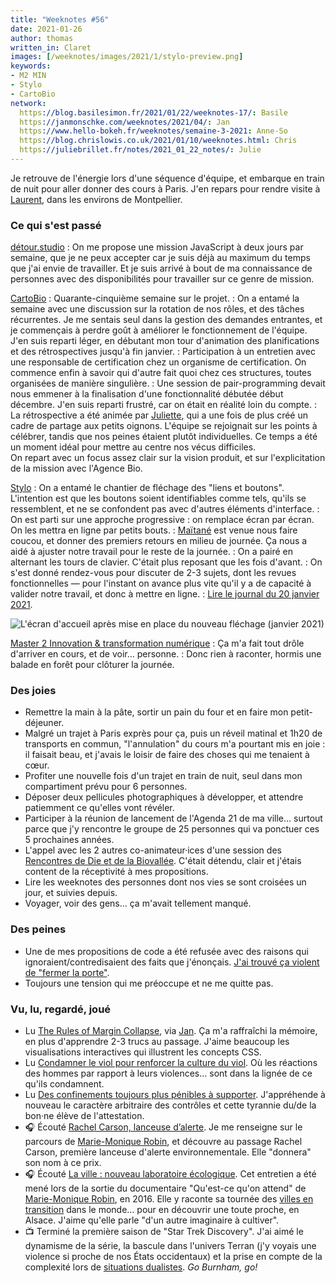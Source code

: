 ```yaml
---
title: "Weeknotes #56"
date: 2021-01-26
author: thomas
written_in: Claret
images: [/weeknotes/images/2021/1/stylo-preview.png]
keywords:
- M2 MIN
- Stylo
- CartoBio
network:
  https://blog.basilesimon.fr/2021/01/22/weeknotes-17/: Basile
  https://janmonschke.com/weeknotes/2021/04/: Jan
  https://www.hello-bokeh.fr/weeknotes/semaine-3-2021: Anne-So
  https://blog.chrislowis.co.uk/2021/01/10/weeknotes.html: Chris
  https://juliebrillet.fr/notes/2021_01_22_notes/: Julie
---
```


Je retrouve de l'énergie lors d'une séquence d'équipe, et embarque en train de nuit pour aller donner des cours à Paris. J'en repars pour rendre visite à [Laurent](https://cocotier.xyz), dans les environs de Montpellier.

<!--more-->

### Ce qui s'est passé

[détour.studio]
: On me propose une mission JavaScript à deux jours par semaine, que je ne peux accepter car je suis déjà au maximum du temps que j'ai envie de travailler. Et je suis arrivé à bout de ma connaissance de personnes avec des disponibilités pour travailler sur ce genre de mission.

[CartoBio]
: Quarante-cinquième semaine sur le projet.
: On a entamé la semaine avec une discussion sur la rotation de nos rôles, et des tâches récurrentes. Je me sentais seul dans la gestion des demandes entrantes, et je commençais à perdre goût à améliorer le fonctionnement de l'équipe. J'en suis reparti léger, en débutant mon tour d'animation des planifications et des rétrospectives jusqu'à fin janvier.
: Participation à un entretien avec une responsable de certification chez un organisme de certification. On commence enfin à savoir qui d'autre fait quoi chez ces structures, toutes organisées de manière singulière.
: Une session de pair-programming devait nous emmener à la finalisation d'une fonctionnalité débutée début décembre. J'en suis reparti frustré, car on était en réalité loin du compte.
: La rétrospective a été animée par [Juliette](https://twitter.com/ju_net01), qui a une fois de plus créé un cadre de partage aux petits oignons. L'équipe se rejoignait sur les points à célébrer, tandis que nos peines étaient plutôt individuelles. Ce temps a été un moment idéal pour mettre au centre nos vécus difficiles.<br>On repart avec un focus assez clair sur la vision produit, et sur l'explicitation de la mission avec l'Agence Bio.

[Stylo]
: On a entamé le chantier de fléchage des "liens et boutons". L'intention est que les boutons soient identifiables comme tels, qu'ils se ressemblent, et ne se confondent pas avec d'autres éléments d'interface.
: On est parti sur une approche progressive : on remplace écran par écran. On les mettra en ligne par petits bouts.
: [Maïtané] est venue nous faire coucou, et donner des premiers retours en milieu de journée. Ça nous a aidé à ajuster notre travail pour le reste de la journée.
: On a pairé en alternant les tours de clavier. C'était plus reposant que les fois d'avant.
: On s'est donné rendez-vous pour discuter de 2-3 sujets, dont les revues fonctionnelles — pour l'instant on avance plus vite qu'il y a de capacité à valider notre travail, et donc à mettre en ligne.
: [Lire le journal du 20 janvier 2021](https://github.com/EcrituresNumeriques/stylo/blob/master/JOURNAL.md#mercredi-20-janvier-2021).

![](/weeknotes/images/2021/1/stylo-preview.png "L'écran d'accueil après mise en place du nouveau fléchage (janvier 2021)")


[Master 2 Innovation & transformation numérique]
: Ça m'a fait tout drôle d'arriver en cours, et de voir… personne.
: Donc rien à raconter, hormis une balade en forêt pour clôturer la journée.

### Des joies

- Remettre la main à la pâte, sortir un pain du four et en faire mon petit-déjeuner.
- Malgré un trajet à Paris exprès pour ça, puis un réveil matinal et 1h20 de transports en commun, "l'annulation" du cours m'a pourtant mis en joie : il faisait beau, et j'avais le loisir de faire des choses qui me tenaient à cœur.
- Profiter une nouvelle fois d'un trajet en train de nuit, seul dans mon compartiment prévu pour 6 personnes.
- Déposer deux pellicules photographiques à développer, et attendre patiemment ce qu'elles vont révéler.
- Participer à la réunion de lancement de l'Agenda 21 de ma ville… surtout parce que j'y rencontre le groupe de 25 personnes qui va ponctuer ces 5 prochaines années.
- L'appel avec les 2 autres co-animateur·ices d'une session des [Rencontres de Die et de la Biovallée](https://www.ecologieauquotidien.fr/). C'était détendu, clair et j'étais content de la réceptivité à mes propositions.
- Lire les weeknotes des personnes dont nos vies se sont croisées un jour, et suivies depuis.
- Voyager, voir des gens… ça m'avait tellement manqué.

### Des peines

- Une de mes propositions de code a été refusée avec des raisons qui ignoraient/contredisaient des faits que j'énonçais. [J'ai trouvé ça violent de "fermer la porte"](https://github.com/YunoHost-Apps/mobilizon_ynh/pull/77#issuecomment-764880817).
- Toujours une tension qui me préoccupe et ne me quitte pas.

### Vu, lu, regardé, joué

- Lu [The Rules of Margin Collapse](https://www.joshwcomeau.com/css/rules-of-margin-collapse/), via [Jan](https://janmonschke.com/). Ça m'a raffraîchi la mémoire, en plus d'apprendre 2-3 trucs au passage. J'aime beaucoup les visualisations interactives qui illustrent les concepts CSS.
- Lu [Condamner le viol pour renforcer la culture du viol](http://blog.ecologie-politique.eu/post/Condamner-le-viol). Où les réactions des hommes par rapport à leurs violences… sont dans la lignée de ce qu'ils condamnent.
- Lu [Des confinements toujours plus pénibles à supporter](http://blog.ecologie-politique.eu/post/Des-confinements-toujours-plus). J'appréhende à nouveau le caractère arbitraire des contrôles et cette tyrannie du/de la bon·ne élève de l'attestation.
- 🎧 Écouté [Rachel Carson, lanceuse d’alerte](https://www.franceculture.fr/emissions/avoir-raison-avec/avoir-raison-avec-rachel-carson-35-rachel-carson-lanceuse-dalerte). Je me renseigne sur le parcours de [Marie-Monique Robin](https://www.mariemoniquerobin.com), et découvre au passage Rachel Carson, première lanceuse d'alerte environnementale. Elle "donnera" son nom à ce prix.
- 🎧 Écouté [La ville : nouveau laboratoire écologique](https://www.franceculture.fr/emissions/la-grande-table-2eme-partie/la-ville-nouveau-laboratoire-ecologique). Cet entretien a été mené lors de la sortie du documentaire "Qu'est-ce qu'on attend" de [Marie-Monique Robin](https://www.mariemoniquerobin.com), en 2016. Elle y raconte sa tournée des [villes en transition](https://fr.wikipedia.org/wiki/Ville_en_transition) dans le monde… pour en découvrir une toute proche, en Alsace. J'aime qu'elle parle "d'un autre imaginaire à cultiver".
- 📺 Terminé la première saison de "Star Trek Discovery". J'ai aimé le dynamisme de la série, la bascule dans l'univers Terran (j'y voyais une violence si proche de nos États occidentaux) et la prise en compte de la complexité lors de [situations dualistes](https://thom4.net/2020/11/14/dualisme/). _Go Burnham, go!_

[détour.studio]: /
[Stylo]: https://github.com/EcrituresNumeriques/stylo
[CartoBio]: https://cartobio.org/
[Master 2 Design et Management de l'Innovation Interactive]: https://www.gobelins.fr/formation/mdi-design-et-management-de-l-innovation-interactive-cycle-2-lead-technique-ou-lead
[Master 2 Innovation & transformation numérique]: https://www.sciencespo.fr/ecole-management-innovation/fr/formations/innovation-transformation-numerique.html

[Noémie]: https://noemiegirard.co
[Anne-Sophie]: https://hello-bokeh.fr
[Guillaume]: https://www.yuzutech.fr/
[Claire]: https://www.lassembleuse.fr/
[Antoine]: https://www.quaternum.net/
[Maïtané]: https://maiwann.net/
